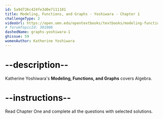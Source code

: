 ```yaml
---
id: 5a9d726c424fe3d0e7111101
title: Modeling, Functions, and Graphs - Yoshiwara - Chapter 1
challengeType: 2
videoUrl: https://open.umn.edu/opentextbooks/textbooks/modeling-functions-and-graphs
# forumTopicId: 301086
dashedName: graphs-yoshiwara-1
ghissue: 59
womenAuthor: Katherine Yoshiwara 
---
```


# --description--

Katherine Yoshiwara's __Modeling, Functions, and Graphs__ covers Algebra.

# --instructions--

Read Chapter One and complete all the questions with selected solutions.